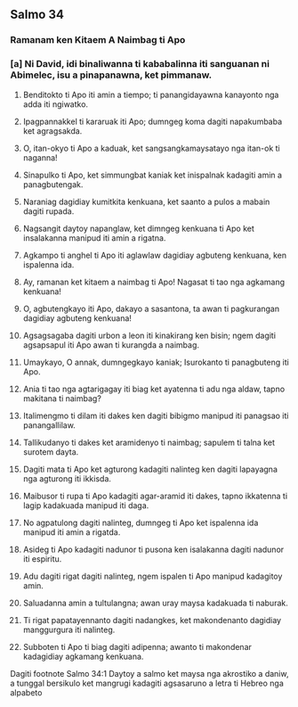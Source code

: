 Salmo 34
--------

### Ramanam ken Kitaem A Naimbag ti Apo

### [a] Ni David, idi binaliwanna ti kababalinna iti sanguanan ni Abimelec, isu a pinapanawna, ket pimmanaw.

1. Benditokto ti Apo iti amin a tiempo;
   ti panangidayawna kanayonto nga adda iti ngiwatko.
2. Ipagpannakkel ti kararuak iti Apo;
   dumngeg koma dagiti napakumbaba ket agragsakda.
3. O, itan-okyo ti Apo a kaduak, ket sangsangkamaysatayo nga itan-ok ti naganna!

4. Sinapulko ti Apo, ket simmungbat kaniak
   ket inispalnak kadagiti amin a panagbutengak.
5. Naraniag dagidiay kumitkita kenkuana, ket saanto a pulos a mabain dagiti rupada.
6. Nagsangit daytoy napanglaw, ket dimngeg kenkuana ti Apo
   ket insalakanna manipud iti amin a rigatna.
7. Agkampo ti anghel ti Apo
   iti aglawlaw dagidiay agbuteng kenkuana, ken ispalenna ida.

8. Ay, ramanan ket kitaem a naimbag ti Apo!
   Nagasat ti tao nga agkamang kenkuana!
9. O, agbutengkayo iti Apo, dakayo a sasantona, ta awan ti pagkurangan dagidiay agbuteng kenkuana!
10. Agsagsagaba dagiti urbon a leon iti kinakirang ken bisin;
    ngem dagiti agsapsapul iti Apo awan ti kurangda a naimbag.

11. Umaykayo, O annak, dumngegkayo kaniak;
    Isurokanto ti panagbuteng iti Apo.
12. Ania ti tao nga agtarigagay iti biag
    ket ayatenna ti adu nga aldaw, tapno makitana ti naimbag?
13. Italimengmo ti dilam iti dakes
    ken dagiti bibigmo manipud iti panagsao iti panangallilaw.
14. Tallikudanyo ti dakes ket aramidenyo ti naimbag;
    sapulem ti talna ket surotem dayta.

15. Dagiti mata ti Apo ket agturong kadagiti nalinteg
    ken dagiti lapayagna nga agturong iti ikkisda.
16. Maibusor ti rupa ti Apo kadagiti agar-aramid iti dakes, tapno ikkatenna ti lagip kadakuada manipud iti daga.
17. No agpatulong dagiti nalinteg, dumngeg ti Apo
    ket ispalenna ida manipud iti amin a rigatda.
18. Asideg ti Apo kadagiti nadunor ti pusona
    ken isalakanna dagiti nadunor iti espiritu.

19. Adu dagiti rigat dagiti nalinteg, ngem ispalen ti Apo manipud kadagitoy amin.
20. Saluadanna amin a tultulangna;
    awan uray maysa kadakuada ti naburak.
21. Ti rigat papatayennanto dagiti nadangkes, ket makondenanto dagidiay manggurgura iti nalinteg.
22. Subboten ti Apo ti biag dagiti adipenna;
    awanto ti makondenar kadagidiay agkamang kenkuana.

Dagiti footnote
Salmo 34:1 Daytoy a salmo ket maysa nga akrostiko a daniw, a tunggal bersikulo ket mangrugi kadagiti agsasaruno a letra ti Hebreo nga alpabeto